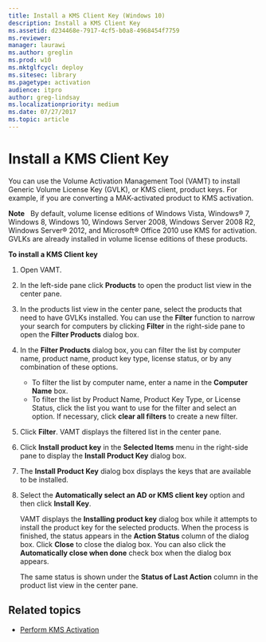 ```yaml
---
title: Install a KMS Client Key (Windows 10)
description: Install a KMS Client Key
ms.assetid: d234468e-7917-4cf5-b0a8-4968454f7759
ms.reviewer: 
manager: laurawi
ms.author: greglin
ms.prod: w10
ms.mktglfcycl: deploy
ms.sitesec: library
ms.pagetype: activation
audience: itpro
author: greg-lindsay
ms.localizationpriority: medium
ms.date: 07/27/2017
ms.topic: article
---
```


# Install a KMS Client Key

You can use the Volume Activation Management Tool (VAMT) to install Generic Volume License Key (GVLK), or KMS client, product keys. For example, if you are converting a MAK-activated product to KMS activation.

**Note**  
By default, volume license editions of Windows Vista, Windows® 7, Windows 8, Windows 10, Windows Server 2008, Windows Server 2008 R2, Windows Server® 2012, and Microsoft® Office 2010 use KMS for activation. GVLKs are already installed in volume license editions of these products.

**To install a KMS Client key**
1.  Open VAMT.
2.  In the left-side pane click **Products** to open the product list view in the center pane.
3.  In the products list view in the center pane, select the products that need to have GVLKs installed. You can use the **Filter** function to narrow your search for computers by clicking **Filter** in the right-side pane to open the **Filter Products** dialog box.
4.  In the **Filter Products** dialog box, you can filter the list by computer name, product name, product key type, license status, or by any combination of these options.
    -   To filter the list by computer name, enter a name in the **Computer Name** box.
    -   To filter the list by Product Name, Product Key Type, or License Status, click the list you want to use for the filter and select an option. If necessary, click **clear all filters** to create a new filter.
5.  Click **Filter**. VAMT displays the filtered list in the center pane.
6.  Click **Install product key** in the **Selected Items** menu in the right-side pane to display the **Install Product Key** dialog box.
7.  The **Install Product Key** dialog box displays the keys that are available to be installed.
8.  Select the **Automatically select an AD or KMS client key** option and then click **Install Key**.

    VAMT displays the **Installing product key** dialog box while it attempts to install the product key for the selected products. When the process is finished, the status appears in the **Action Status** column of the dialog box. Click **Close** to close the dialog box. You can also click the **Automatically close when done** check box when the dialog box appears.
    
    The same status is shown under the **Status of Last Action** column in the product list view in the center pane.

## Related topics

- [Perform KMS Activation](kms-activation-vamt.md)

